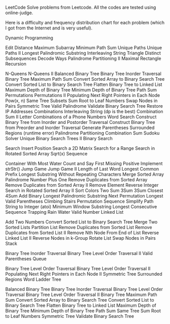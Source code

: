 LeetCode
Solve problems from Leetcode. All the codes are tested using online-judge.

Here is a difficulty and frequency distribution chart for each problem (which I got from the Internet and is very useful).

Dynamic Programming

Edit Distance
Maximum Subarray
Minimum Path Sum
Unique Paths
Unique Paths II
Longest Palindromic Substring
Interleaving String
Triangle
Distinct Subsequences
Decode Ways
Palindrome Partitioning II
Maximal Rectangle
Recursion

N-Queens
N-Queens II
Balanced Binary Tree
Binary Tree Inorder Traversal
Binary Tree Maximum Path Sum
Convert Sorted Array to Binary Search Tree
Convert Sorted List to Binary Search Tree
Flatten Binary Tree to Linked List
Maximum Depth of Binary Tree
Minimum Depth of Binary Tree
Path Sum
Permutations
Permutations II
Populating Next Right Pointers in Each Node
Pow(x, n)
Same Tree
Subsets
Sum Root to Leaf Numbers
Swap Nodes in Pairs
Symmetric Tree
Valid Palindrome
Validate Binary Search Tree
Restore IP Addresses
Combinations
Interleaving String (dp is the best)
Combination Sum II
Letter Combinations of a Phone Numbers
Word Search
Construct Binary Tree from Inorder and Postorder Traversal
Construct Binary Tree from Preorder and Inorder Traversal
Generate Parentheses
Surrounded Regions (runtime error)
Palindrome Partitioning
Combination Sum
Sudoku Solver
Unique Binary Search Trees II
Binary Search

Search Insert Position
Search a 2D Matrix
Search for a Range
Search in Rotated Sorted Array
Sqrt(x)
Sequence

Container With Most Water
Count and Say
First Missing Positive
Implement strStr()
Jump Game
Jump Game II
Length of Last Word
Longest Common Prefix
Longest Substring Without Repeating Characters
Merge Sorted Array
Palindrome Number
Plus One
Remove Duplicates from Sorted Array
Remove Duplicates from Sorted Array II
Remove Element
Reverse Integer
Search in Rotated Sorted Array II
Sort Colors
Two Sum
3Sum
3Sum Closest
4Sum
Add Binary
Longest Palindromic Substring
Next Permutation
Longest Valid Parentheses
Climbing Stairs
Permutation Sequence
Simplify Path
String to Integer (atoi)
Minimum Window Substring
Longest Consecutive Sequence
Trapping Rain Water
Valid Number
Linked List

Add Two Numbers
Convert Sorted List to Binary Search Tree
Merge Two Sorted Lists
Partition List
Remove Duplicates from Sorted List
Remove Duplicates from Sorted List II
Remove Nth Node From End of List
Reverse Linked List II
Reverse Nodes in k-Group
Rotate List
Swap Nodes in Pairs
Stack

Binary Tree Inorder Traversal
Binary Tree Level Order Traversal II
Valid Parentheses
Queue

Binary Tree Level Order Traversal
Binary Tree Level Order Traversal II
Populating Next Right Pointers in Each Node II
Symmetric Tree
Surrounded Regions
Word Ladder
Tree

Balanced Binary Tree
Binary Tree Inorder Traversal
Binary Tree Level Order Traversal
Binary Tree Level Order Traversal II
Binary Tree Maximum Path Sum
Convert Sorted Array to Binary Search Tree
Convert Sorted List to Binary Search Tree
Flatten Binary Tree to Linked List
Maximum Depth of Binary Tree
Minimum Depth of Binary Tree
Path Sum
Same Tree
Sum Root to Leaf Numbers
Symmetric Tree
Validate Binary Search Tree